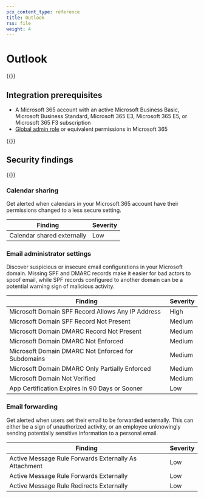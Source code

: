```yaml
---
pcx_content_type: reference
title: Outlook
rss: file
weight: 4
---
```


# Outlook

{{<render file="casb/_integration-description.md" withParameters="Outlook;;Microsoft 365 account">}}

## Integration prerequisites

- A Microsoft 365 account with an active Microsoft Business Basic, Microsoft Business Standard, Microsoft 365 E3, Microsoft 365 E5, or Microsoft 365 F3 subscription
- [Global admin role](https://docs.microsoft.com/en-us/microsoft-365/admin/add-users/about-admin-roles?view=o365-worldwide#commonly-used-microsoft-365-admin-center-roles) or equivalent permissions in Microsoft 365

{{<render file="casb/_integration-perms.md" withParameters="Microsoft 365;;microsoft-365">}}

## Security findings

{{<render file="casb/_security-findings.md" withParameters="Outlook;;microsoft-365/outlook">}}

### Calendar sharing

Get alerted when calendars in your Microsoft 365 account have their permissions changed to a less secure setting.

| Finding                    | Severity |
| -------------------------- | -------- |
| Calendar shared externally | Low      |

### Email administrator settings

Discover suspicious or insecure email configurations in your Microsoft domain. Missing SPF and DMARC records make it easier for bad actors to spoof email, while SPF records configured to another domain can be a potential warning sign of malicious activity.

| Finding                                            | Severity |
| -------------------------------------------------- | -------- |
| Microsoft Domain SPF Record Allows Any IP Address  | High     |
| Microsoft Domain SPF Record Not Present            | Medium   |
| Microsoft Domain DMARC Record Not Present          | Medium   |
| Microsoft Domain DMARC Not Enforced                | Medium   |
| Microsoft Domain DMARC Not Enforced for Subdomains | Medium   |
| Microsoft Domain DMARC Only Partially Enforced     | Medium   |
| Microsoft Domain Not Verified                      | Medium   |
| App Certification Expires in 90 Days or Sooner     | Low      |

### Email forwarding

Get alerted when users set their email to be forwarded externally. This can either be a sign of unauthorized activity, or an employee unknowingly sending potentially sensitive information to a personal email.

| Finding                                               | Severity |
| ----------------------------------------------------- | -------- |
| Active Message Rule Forwards Externally As Attachment | Low      |
| Active Message Rule Forwards Externally               | Low      |
| Active Message Rule Redirects Externally              | Low      |
